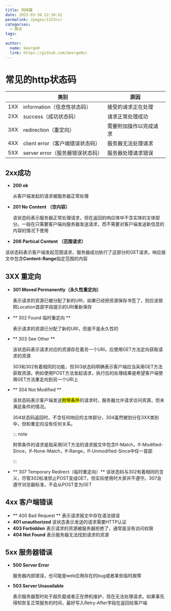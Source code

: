 ```yaml
---
title: 网络篇
date: 2023-03-30 22:10:52
permalink: /pages/1323cc/
categories:
  - 面试
tags:
  - 
author: 
  name: GeorgeH
  link: https://github.com/GeorgeHcc
---
```




# 常见的http状态码

|      | 类别                             | 原因                   |
| ---- | -------------------------------- | ---------------------- |
| 1XX  | information（信息性状态码）      | 接受的请求正在处理     |
| 2XX  | success（成功状态码）            | 请求正常处理成功       |
| 3XX  | redirection（重定向）            | 需要附加操作以完成请求 |
| 4XX  | client error（客户端错误状态码） | 服务器无法处理请求     |
| 5XX  | server error（服务器错误状态码） | 服务器处理请求错误     |

## 2xx成功

-  **200 ok**

   从客户端发起的请求被服务器正常处理

- **201 No Content** **（空内容）**

   该状态码表示服务器正常处理请求，但在返回的响应体中不含实体的主体部分。一般在只需要客户端向服务器发送请求，而不需要对客户端发送新信息的内容的情况下使用

- **206 Partical Content** **（范围请求）**

​		该状态码表示客户端发起范围请求，服务器成功执行了这部分的GET请求。响应报文中包含**Content-Range**指定范围的内容



## 3XX 重定向

- **301 Moved Permanently（永久性重定向）**

  表示请求的资源已被分配了新的URI，如果已经把资源保存书签了，则应该按照Location首部字段提示的URI重新保存

- ** 302 Found 临时重定向 ** 

  表示请求的资源已分配了新的URI，但是不是永久性的

- ** 303 See Other **  

  该状态码表示请求对应的资源存在着另一个URI，应使用GET方法定向获取请求的资源

  303和302有着相同的功能，但303状态码明确表示客户端应当采用GET方法获取资源。例如使用POST方法发起请求，执行后的处理结果是希望客户端使用GET方法重定向到另一个URI上

- ** 304 Not Modified ** 

  该状态码表示客户端发送<mark>附带条件</mark>的请求时，服务器允许请求访问资源，但未满足条件的情况。

  304状态码返回时，不含任何响应的主体部分，304虽然被划分在3XX类别中，但和重定向没有任何关系。

  ::: note

  附带条件的请求是指采用GET方法的请求报文中包含If-Match，If-Modified-Since，If-None-Match，If-Range，If-Unmodified-Since中任一首部

  :::

- ** 307 Temporary Redirect（临时重定向）** 该状态码与302有着相同的含义，尽管302标准禁止POST变成GET，但实际使用时大家并不遵守。307会遵守浏览器标准，不会从POST变为GET



## 4xx 客户端错误

- ** 400 Bad Request ** 表示请求报文中存在语法错误
- **401 unauthorized** 该状态表示发送的请求需要HTTP认证
- **403 Forbidden** 表示请求的资源被服务器拒绝了，通常是没有访问权限
- **404 Not Found** 表示服务器无法找到请求的资源



## 5xx 服务器错误

- **500 Server Error** 

  服务器内部错误，也可能是web应用存在的bug或者某些临时故障

- **503 Server Unavailable** 

  表示服务器暂时处于超负载或者正在停机维护，现在无法处理请求。如果事先得知恢复正常服务的时间，最好写入Retry-After字段在返回给客户端
